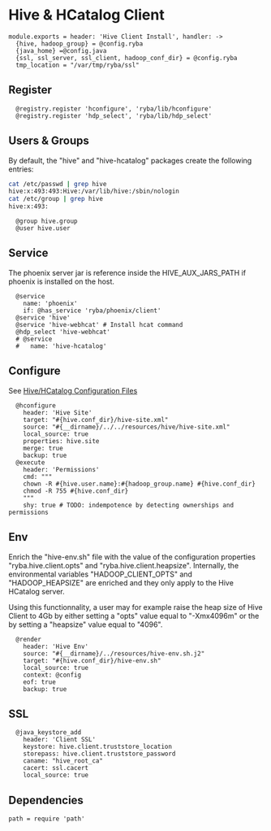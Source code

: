 
# Hive & HCatalog Client

    module.exports = header: 'Hive Client Install', handler: ->
      {hive, hadoop_group} = @config.ryba
      {java_home} =@config.java
      {ssl, ssl_server, ssl_client, hadoop_conf_dir} = @config.ryba
      tmp_location = "/var/tmp/ryba/ssl"

## Register

      @registry.register 'hconfigure', 'ryba/lib/hconfigure'
      @registry.register 'hdp_select', 'ryba/lib/hdp_select'

## Users & Groups

By default, the "hive" and "hive-hcatalog" packages create the following
entries:

```bash
cat /etc/passwd | grep hive
hive:x:493:493:Hive:/var/lib/hive:/sbin/nologin
cat /etc/group | grep hive
hive:x:493:
```

      @group hive.group
      @user hive.user

## Service

The phoenix server jar is reference inside the HIVE_AUX_JARS_PATH if phoenix
is installed on the host.

      @service
        name: 'phoenix'
        if: @has_service 'ryba/phoenix/client'
      @service 'hive'
      @service 'hive-webhcat' # Install hcat command
      @hdp_select 'hive-webhcat'
      # @service
      #   name: 'hive-hcatalog'

## Configure

See [Hive/HCatalog Configuration Files](http://docs.hortonworks.com/HDPDocuments/HDP1/HDP-1.3.2/bk_installing_manually_book/content/rpm-chap6-3.html)

      @hconfigure
        header: 'Hive Site'
        target: "#{hive.conf_dir}/hive-site.xml"
        source: "#{__dirname}/../../resources/hive/hive-site.xml"
        local_source: true
        properties: hive.site
        merge: true
        backup: true
      @execute
        header: 'Permissions'
        cmd: """
        chown -R #{hive.user.name}:#{hadoop_group.name} #{hive.conf_dir}
        chmod -R 755 #{hive.conf_dir}
        """
        shy: true # TODO: indempotence by detecting ownerships and permissions 

## Env

Enrich the "hive-env.sh" file with the value of the configuration properties
"ryba.hive.client.opts" and "ryba.hive.client.heapsize". Internally, the
environmental variables "HADOOP_CLIENT_OPTS" and "HADOOP_HEAPSIZE" are enriched
and they only apply to the Hive HCatalog server.

Using this functionnality, a user may for example raise the heap size of Hive
Client to 4Gb by either setting a "opts" value equal to "-Xmx4096m" or the 
by setting a "heapsize" value equal to "4096".

      @render
        header: 'Hive Env'
        source: "#{__dirname}/../resources/hive-env.sh.j2"
        target: "#{hive.conf_dir}/hive-env.sh"
        local_source: true
        context: @config
        eof: true
        backup: true

## SSL

      @java_keystore_add
        header: 'Client SSL'
        keystore: hive.client.truststore_location
        storepass: hive.client.truststore_password
        caname: "hive_root_ca"
        cacert: ssl.cacert
        local_source: true

## Dependencies

    path = require 'path'
